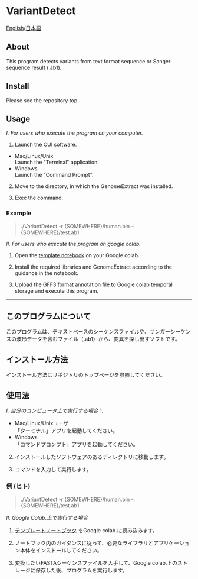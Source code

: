 # VariantDetect

[English](#About)/[日本語](#このプログラムについて)

## About
This program detects variants from text format sequence or Sanger sequence result (.ab1).  

## Install
Please see the repository top.

## Usage
_I. For users who execute the program on your computer._
1. Launch the CUI software. 
- Mac/Linux/Unix  
Launch the "Terminal" application.  
- Windows  
Launch the "Command Prompt".  

2. Move to the directory, in which the GenomeExtract was installed.

3. Exec the command.

### Example
> ./VariantDetect -r {SOMEWHERE}/human.bin -i {SOMEWHERE}/test.ab1

_II. For users who execute the program on google colab._
1. Open the [template notebook](https://github.com/YujiSue/BioInfoTools/blob/master/BioInfoTools_Template.ipynb) on your Google colab.  

2. Install the required libraries and GenomeExtract according to the guidance in the notebook.

3. Upload the GFF3 format annotation file to Google colab temporal storage and execute this program.

***

## このプログラムについて
このプログラムは、テキストベースのシーケンスファイルや、サンガーシーケンスの波形データを含むファイル（.ab1）から、変異を探し出すソフトです。

## インストール方法
インストール方法はリポジトリのトップページを参照してください。

## 使用法  
_I. 自分のコンピュータ上で実行する場合_
1. 
- Mac/Linux/Unixユーザ  
「ターミナル」アプリを起動してください。  
- Windows  
「コマンドプロンプト」アプリを起動してください。    

2. インストールしたソフトウェアのあるディレクトリに移動します。

3. コマンドを入力して実行します。

### 例 (ヒト)  
> ./VariantDetect -r {SOMEWHERE}/human.bin -i {SOMEWHERE}/test.ab1

_II. Google Colab.上で実行する場合_
1. [テンプレートノートブック](https://github.com/YujiSue/BioInfoTools/blob/master/BioInfoTools_Template_ja.ipynb) をGoogle colab.に読み込みます。  

2. ノートブック内のガイダンスに従って、必要なライブラリとアプリケーション本体をインストールしてください。

3. 変換したいFASTAシーケンスファイルを入手して、Google colab.上のストレージに保存した後、プログラムを実行します。
